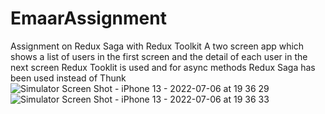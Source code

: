# EmaarAssignment
Assignment on Redux Saga with Redux Toolkit A two screen app which shows a list of users in the first screen and the detail of each user in the next screen Redux Tooklit is used and for async methods Redux Saga has been used instead of Thunk
![Simulator Screen Shot - iPhone 13 - 2022-07-06 at 19 36 29](https://user-images.githubusercontent.com/12034240/177589340-a8e67714-db69-4958-a99f-44b96924af0a.png)
![Simulator Screen Shot - iPhone 13 - 2022-07-06 at 19 36 33](https://user-images.githubusercontent.com/12034240/177589368-9be1285f-2a35-4139-9502-16d7adf0a5af.png)
